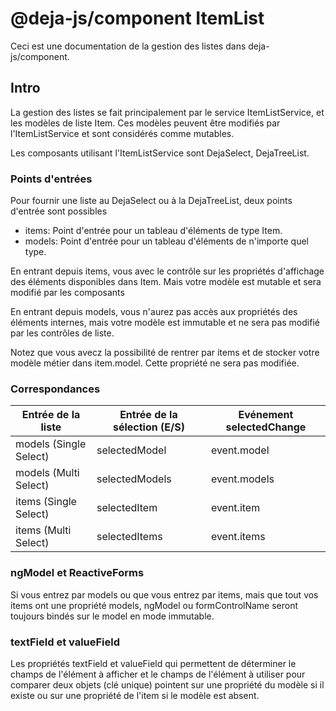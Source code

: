# @deja-js/component   ItemList

Ceci est une documentation de la gestion des listes dans deja-js/component.

## Intro

La gestion des listes se fait principalement par le service ItemListService, et les modèles de liste Item. Ces modèles peuvent être modifiés par l'ItemListService et sont considérés comme mutables.

Les composants utilisant l'ItemListService sont DejaSelect, DejaTreeList.

### Points d'entrées

Pour fournir une liste au DejaSelect ou à la DejaTreeList, deux points d'entrée sont possibles

 - items: Point d'entrée pour un tableau d'éléments de type Item.  
 - models: Point d'entrée pour un tableau d'éléments de
   n'importe quel type.

En entrant depuis items, vous avec le contrôle sur les propriétés d'affichage des éléments disponibles dans Item. Mais votre modèle est mutable et sera modifié par les composants

En entrant depuis models, vous n'aurez pas accès aux propriétés des éléments internes, mais votre modèle est immutable et ne sera pas modifié par les contrôles de liste.

Notez que vous avecz la possibilité de rentrer par items et de stocker votre modèle métier dans item.model. Cette propriété ne sera pas modifiée.

### Correspondances

| Entrée de la liste    | Entrée de la sélection (E/S) | Evénement selectedChange          | 
|-----------------------|-----------------|-----------------------------------|
| models (Single Select)| selectedModel   | event.model   |                                
| models (Multi Select) | selectedModels  | event.models  |                                
| items (Single Select) | selectedItem    | event.item    |                                
| items (Multi Select)  | selectedItems   | event.items   |                                

### ngModel et ReactiveForms

Si vous entrez par models ou que vous entrez par items, mais que tout vos items ont une propriété models, ngModel ou formControlName seront toujours bindés sur le model en mode immutable.

### textField et valueField

Les propriétés textField et valueField qui permettent de déterminer le champs de l'élément à afficher et le champs de l'élément à utiliser pour comparer deux objets (clé unique) pointent sur une propriété du modèle si il existe ou sur une propriété de l'item si le modèle est absent.
